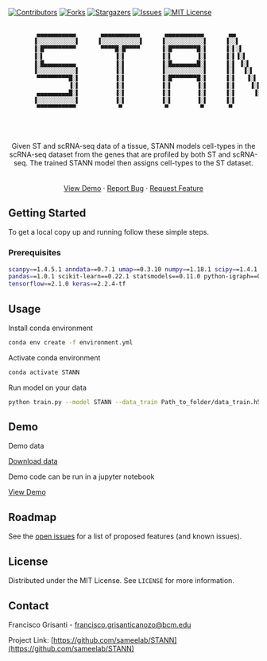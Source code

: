 
<!-- PROJECT SHIELDS -->
<!--
*** I'm using markdown "reference style" links for readability.
*** Reference links are enclosed in brackets [ ] instead of parentheses ( ).
*** See the bottom of this document for the declaration of the reference variables
*** for contributors-url, forks-url, etc. This is an optional, concise syntax you may use.
*** https://www.markdownguide.org/basic-syntax/#reference-style-links
-->

[![Contributors][contributors-shield]][contributors-url]
[![Forks][forks-shield]][forks-url]
[![Stargazers][stars-shield]][stars-url]
[![Issues][issues-shield]][issues-url]
[![MIT License][license-shield]][license-url]


```sh

        ▄▄▄▄▄▄▄▄▄▄▄       ▄▄▄▄▄▄▄▄▄▄▄       ▄▄▄▄▄▄▄▄▄▄▄       ▄▄        ▄       ▄▄        ▄ 
       ▐░░░░░░░░░░░▌     ▐░░░░░░░░░░░▌     ▐░░░░░░░░░░░▌     ▐░░▌      ▐░▌     ▐░░▌      ▐░▌
       ▐░█▀▀▀▀▀▀▀▀▀       ▀▀▀▀█░█▀▀▀▀      ▐░█▀▀▀▀▀▀▀█░▌     ▐░▌░▌     ▐░▌     ▐░▌░▌     ▐░▌
       ▐░▌                    ▐░▌          ▐░▌       ▐░▌     ▐░▌▐░▌    ▐░▌     ▐░▌▐░▌    ▐░▌
       ▐░█▄▄▄▄▄▄▄▄▄           ▐░▌          ▐░█▄▄▄▄▄▄▄█░▌     ▐░▌ ▐░▌   ▐░▌     ▐░▌ ▐░▌   ▐░▌
       ▐░░░░░░░░░░░▌          ▐░▌          ▐░░░░░░░░░░░▌     ▐░▌  ▐░▌  ▐░▌     ▐░▌  ▐░▌  ▐░▌
        ▀▀▀▀▀▀▀▀▀█░▌          ▐░▌          ▐░█▀▀▀▀▀▀▀█░▌     ▐░▌   ▐░▌ ▐░▌     ▐░▌   ▐░▌ ▐░▌
                 ▐░▌          ▐░▌          ▐░▌       ▐░▌     ▐░▌    ▐░▌▐░▌     ▐░▌    ▐░▌▐░▌
        ▄▄▄▄▄▄▄▄▄█░▌          ▐░▌          ▐░▌       ▐░▌     ▐░▌     ▐░▐░▌     ▐░▌     ▐░▐░▌
       ▐░░░░░░░░░░░▌          ▐░▌          ▐░▌       ▐░▌     ▐░▌      ▐░░▌     ▐░▌      ▐░░▌
        ▀▀▀▀▀▀▀▀▀▀▀            ▀            ▀         ▀       ▀        ▀▀       ▀        ▀▀ 
                                                                                     
```

<!-- PROJECT LOGO -->

<br />

<p align="center">
  
  <a href="https://github.com/github_username/repo_name">
    
   
  </a>

  <p align="center">
     Given ST and scRNA-seq data of a tissue, STANN models cell-types in the scRNA-seq dataset from the genes that are profiled by both ST and scRNA-seq. The trained STANN model then assigns cell-types to the ST dataset.
    <br />
    <br />
    <br />
    <a href="https://github.com/sameelab/STANN/blob/master/notebooks/demo.ipynb">View Demo</a>
    ·
    <a href="https://github.com/sameelab/STANN/issues">Report Bug</a>
    ·
    <a href="https://github.com/sameelab/STANN/issues">Request Feature</a>
  </p>
</p>


<!-- GETTING STARTED -->

## Getting Started

To get a local copy up and running follow these simple steps.

### Prerequisites

```sh
scanpy==1.4.5.1 anndata==0.7.1 umap==0.3.10 numpy==1.18.1 scipy==1.4.1 
pandas==1.0.1 scikit-learn==0.22.1 statsmodels==0.11.0 python-igraph==0.8.0 
tensorflow==2.1.0 keras==2.2.4-tf
```


<!-- USAGE EXAMPLES -->

## Usage

Install conda environment

```sh
conda env create -f environment.yml
```

Activate conda environment 

```sh
conda activate STANN
```

Run model on your data

```sh
python train.py --model STANN --data_train Path_to_folder/data_train.h5ad --data_predict Path_to_folder/data_predict.h5ad --output Path_to_Output_folder/
```

## Demo

Demo data 

<p>
  <p>
    <a href="https://bcm.box.com/s/t0n7pdazg817gw0q81h4djlcsgzhyymz">Download data</a>
  </p>
</p>

Demo code can be run in a jupyter notebook

<p>
  <p>
    <a href="https://github.com/sameelab/STANN/blob/master/notebooks/demo.ipynb">View Demo</a>
  </p>
</p>


<!-- ROADMAP -->
## Roadmap

See the [open issues](https://github.com/sameelab/STANN/issues) for a list of proposed features (and known issues).


<!-- LICENSE -->
## License

Distributed under the MIT License. See `LICENSE` for more information.



<!-- CONTACT -->
## Contact

Francisco Grisanti - francisco.grisanticanozo@bcm.edu

Project Link: [https://github.com/sameelab/STANN](https://github.com/sameelab/STANN)





<!-- MARKDOWN LINKS & IMAGES -->
<!-- https://www.markdownguide.org/basic-syntax/#reference-style-links -->
[contributors-shield]: https://img.shields.io/github/contributors/sameelab/STANN.svg?style=flat-square
[contributors-url]: https://github.com/sameelab/STANN/graphs/contributors
[forks-shield]: https://img.shields.io/github/forks/sameelab/STANN.svg?style=flat-square
[forks-url]: https://github.com/sameelab/STANN/network/members
[stars-shield]: https://img.shields.io/github/stars/sameelab/STANN.svg?style=flat-square
[stars-url]: https://github.com/sameelab/STANN/stargazers
[issues-shield]: https://img.shields.io/github/issues/sameelab/STANN.svg?style=flat-square
[issues-url]: https://github.com/sameelab/STANN/issues
[license-shield]: https://img.shields.io/github/license/sameelab/STANN.svg?style=flat-square
[license-url]: https://github.com/sameelab/STANN/blob/master/LICENSE.txt
